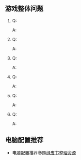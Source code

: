 ## 游戏整体问题

1. Q:

   A:

2. Q:

   A:

3. Q:

   A:

4. Q:

   A:

5. Q:

   A:

6. Q:

   A:

## 电脑配置推荐

- 电脑配置推荐参照[绿皮书整理资源](https://docs.qq.com/sheet/DU1RIR05RR3NtWklY?tab=BB08J2)
